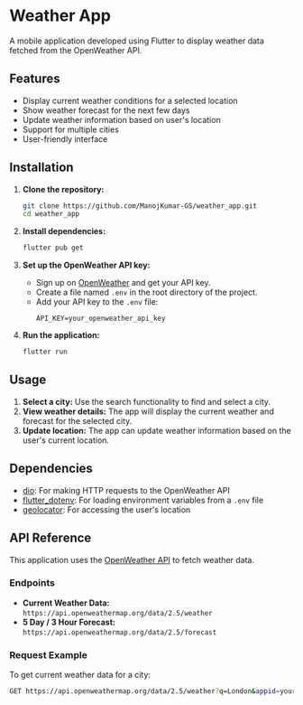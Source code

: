 # Weather App

A mobile application developed using Flutter to display weather data fetched from the OpenWeather API.

## Features

- Display current weather conditions for a selected location
- Show weather forecast for the next few days
- Update weather information based on user's location
- Support for multiple cities
- User-friendly interface

## Installation

1. **Clone the repository:**
    ```sh
    git clone https://github.com/ManojKumar-GS/weather_app.git
    cd weather_app
    ```

2. **Install dependencies:**
    ```sh
    flutter pub get
    ```

3. **Set up the OpenWeather API key:**
    - Sign up on [OpenWeather](https://openweathermap.org/) and get your API key.
    - Create a file named `.env` in the root directory of the project.
    - Add your API key to the `.env` file:
      ```env
      API_KEY=your_openweather_api_key
      ```

4. **Run the application:**
    ```sh
    flutter run
    ```

## Usage

1. **Select a city:** Use the search functionality to find and select a city.
2. **View weather details:** The app will display the current weather and forecast for the selected city.
3. **Update location:** The app can update weather information based on the user's current location.

## Dependencies

- [dio](https://pub.dev/packages/dio): For making HTTP requests to the OpenWeather API
- [flutter_dotenv](https://pub.dev/packages/flutter_dotenv): For loading environment variables from a `.env` file
- [geolocator](https://pub.dev/packages/geolocator): For accessing the user's location

## API Reference

This application uses the [OpenWeather API](https://openweathermap.org/api) to fetch weather data.

### Endpoints

- **Current Weather Data:** `https://api.openweathermap.org/data/2.5/weather`
- **5 Day / 3 Hour Forecast:** `https://api.openweathermap.org/data/2.5/forecast`

### Request Example

To get current weather data for a city:
```sh
GET https://api.openweathermap.org/data/2.5/weather?q=London&appid=your_openweather_api_key

